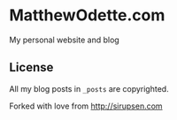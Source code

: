 # MatthewOdette.com

My personal website and blog

## License

All my blog posts in `_posts` are copyrighted. 

Forked with love from http://sirupsen.com
